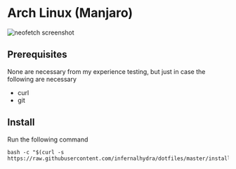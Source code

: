 # Arch Linux (Manjaro)

![neofetch screenshot](/media/manjaro.png)

## Prerequisites

None are necessary from my experience testing, but just in case the following are necessary

* curl
* git

## Install
Run the following command
```
bash -c "$(curl -s https://raw.githubusercontent.com/infernalhydra/dotfiles/master/install.sh)"
```